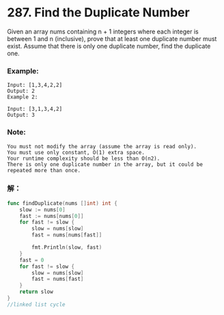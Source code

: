 # 287. Find the Duplicate Number
Given an array nums containing n + 1 integers where each integer is between 1 and n (inclusive), prove that at least one duplicate number must exist. Assume that there is only one duplicate number, find the duplicate one.

### Example:

    Input: [1,3,4,2,2]
    Output: 2
    Example 2:

    Input: [3,1,3,4,2]
    Output: 3

### Note:

    You must not modify the array (assume the array is read only).
    You must use only constant, O(1) extra space.
    Your runtime complexity should be less than O(n2).
    There is only one duplicate number in the array, but it could be repeated more than once.

### 解：

```go
func findDuplicate(nums []int) int {
    slow := nums[0]
    fast := nums[nums[0]]
    for fast != slow {
        slow = nums[slow]
        fast = nums[nums[fast]]

        fmt.Println(slow, fast)
    }
    fast = 0
    for fast != slow {
        slow = nums[slow]
        fast = nums[fast]
    }
    return slow
}
//linked list cycle
```